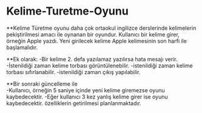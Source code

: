# Kelime-Turetme-Oyunu

**Kelime Türetme oyunu daha çok ortaokul ingilizce derslerinde kelimelerin pekiştirilmesi amacı ile oynanan bir oyundur. Kullanıcı bir kelime girer, örneğin Apple yazdı. Yeni girilecek kelime Apple kelimesinin son harfi ile başlamalıdır. 
  
**Ek olarak:
-Bir kelime 2. defa yazılamaz yazılırsa hata mesajı verir.
-İstenildiği zaman kelime torbası görüntülenebilir. 
-istenildiği zaman kelime torbası sıfırlanabilir.
-istenildiği zaman çıkış yapılabilir.

**Bir sonraki güncelleme ile  
-Kullanıcı, örneğin 5 saniye içinde yeni kelime giremezse oyunu kaybedecektir.
-Eğer kullanıcı 3 kez yanlış kelime girer ise oyunu kaybedecektir.
özelliklerin getirilmesi planlanmaktadır.
